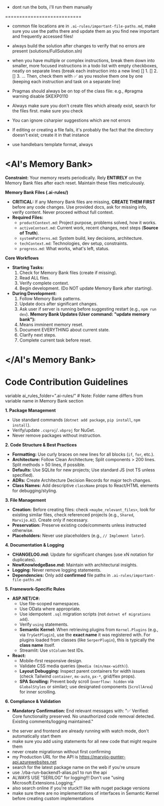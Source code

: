 - dont run the bots, i'll run them manually

===========================

- common file locations are in `.ai-rules/important-file-paths.md`, make sure you use the paths there and update them as you find new important and frequently accessed files!
- always build the solution after changes to verify that no errors are present (solutions/FullSolution.sln)

- when you have multiple or complex instructions, break them down into smaller, more focused instructions in a todo list with empty checkboxes, neatly on separate lines (break each instruction into a new line)
  [] 1. <instruction>
  [] 2. <instruction>
  [] 3. <instruction>
  ... Then, check them with ✅ as you resolve them one by one (keeping each instruction and task on a separate line)

- Pragmas should always be on top of the class file: e.g., #pragma warning disable SKEXP0110
- Always make sure you don't create files which already exist, search for the files first. make sure you check
- You can ignore csharpier suggestions which are not errors
- If editing or creating a file fails, it's probably the fact that the directory doesn't exist; create it in that instance

- use handlebars template format, always

# <AI's Memory Bank>

**Constraint:** Your memory resets periodically. Rely **ENTIRELY** on the Memory Bank files after each reset. Maintain these files meticulously.

**Memory Bank Files (.ai-rules/)**

- **CRITICAL:** If any Memory Bank files are missing, **CREATE THEM FIRST** before any code changes. Use provided docs, ask for missing info, verify content. Never proceed without full context.
- **Required Files:**
  - `productContext.md`: Project purpose, problems solved, how it works.
  - `activeContext.md`: Current work, recent changes, next steps (**Source of Truth**).
  - `systemPatterns.md`: System build, key decisions, architecture.
  - `techContext.md`: Technologies, dev setup, constraints.
  - `progress.md`: What works, what's left, status.

**Core Workflows**

- **Starting Tasks:**
  1.  Check for Memory Bank files (create if missing).
  2.  Read ALL files.
  3.  Verify complete context.
  4.  Begin development. (Do NOT update Memory Bank after starting).
- **During Development:**
  1.  Follow Memory Bank patterns.
  2.  Update docs after significant changes.
  3.  Ask user if server is running before suggesting restart (e.g., `npm run dev`).
      **Memory Bank Updates (User command: "update memory bank"):**
  4.  Means imminent memory reset.
  5.  Document EVERYTHING about current state.
  6.  Clarify next steps.
  7.  Complete current task before reset.

# </AI's Memory Bank>

# Code Contribution Guidelines

variable ai_rules_folder=".ai-rules/" # Note: Folder name differs from variable name in Memory Bank section

**1. Package Management**

- Use standard commands (`dotnet add package`, `pip install`, `npm install`).
- Verify/update `.csproj`/`.vbproj` for NuGet.
- Never remove packages without instruction.

**2. Code Structure & Best Practices**

- **Formatting:** Use curly braces on new lines for all blocks (`if`, `for`, etc.).
- **Architecture:** Follow Clean Architecture; Split components > 200 lines. Split methods > 50 lines, if possible.
- **Defaults:** Use SQLite for new projects; Use standard JS (not TS unless specified).
- **ADRs:** Create Architecture Decision Records for major tech changes.
- **Class Names:** Add descriptive `className` props to React/HTML elements for debugging/styling.

**3. File Management**

- **Creation:** Before creating files: check `<maybe_relevant_files>`, look for existing similar files, check referenced projects (e.g., `Shared`, `Marvijo.AI`). Create only if necessary.
- **Preservation:** Preserve existing code/comments unless instructed otherwise.
- **Placeholders:** Never use placeholders (e.g., `// Implement later`).

**4. Documentation & Logging**

- **CHANGELOG.md:** Update for significant changes (use xN notation for duplicates).
- **NewKnowledgeBase.md:** Maintain with architectural insights.
- **Logging:** Never remove logging statements.
- **Dependencies:** Only add **confirmed** file paths in `.ai-rules/important-file-paths.md`

**5. Framework-Specific Rules**

- **ASP.NET/C#:**
  - Use file-scoped namespaces.
  - Use OData where appropriate.
  - Use idempotent `.sql` migration scripts (not `dotnet ef migrations add`).
  - Verify `using` statements.
  - **Semantic Kernel:** When retrieving plugins from `Kernel.Plugins` (e.g., via `TryGetPlugin`), use the **exact name** it was registered with. For plugins loaded from classes (like `SerperPlugin`), this is typically the **class name** itself.
  - Streamlit: Use `stColumn` test IDs.
- **React:**
  - Mobile-first responsive design.
  - Validate CSS media queries (`@media (min/max-width)`).
  - **Layout Debugging:** Inspect parent containers for width issues (check Tailwind `container`, `mx-auto`, `px-*`, grid/flex props).
  - **SPA Scrolling:** Prevent body scroll (`overflow: hidden` via `GlobalStyles` or similar); use designated components (`ScrollArea`) for inner scrolling.

**6. Compliance & Validation**

- **Mandatory Confirmation:** End relevant messages with: "✅ Verified: Core functionality preserved. No unauthorized code removal detected. Existing comments/logging maintained."

* the server and frontend are already running with watch mode, don't automatically start them
* make sure you add using statements for all new code that might require them
* never create migrationsn without first confirming
* my Production URL for the API is https://marvijo-punter-api.azurewebsites.net
* search for the latest package name on the web if you're unsure
* use .\rba-run-backend1-alias.ps1 to run the api
* ALWAYS USE "SERILOG" for logging!!! Don't use "using Microsoft.Extensions.Logging;"
* also search online if you're stuck!!! like with nuget package versions
* make sure there are no implementations of interfaces in Semantic Kernel before creating custom implementations
